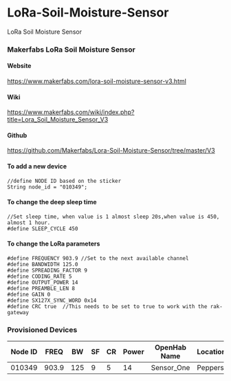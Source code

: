 # LoRa-Soil-Moisture-Sensor
LoRa Soil Moisture Sensor



### Makerfabs LoRa Soil Moisture Sensor 

#### Website

<https://www.makerfabs.com/lora-soil-moisture-sensor-v3.html>

#### Wiki

<https://www.makerfabs.com/wiki/index.php?title=Lora_Soil_Moisture_Sensor_V3>

#### Github

<https://github.com/Makerfabs/Lora-Soil-Moisture-Sensor/tree/master/V3>

#### To add a new device

	//define NODE ID based on the sticker
	String node_id = "010349";


#### To change the deep sleep time

	//Set sleep time, when value is 1 almost sleep 20s,when value is 450, almost 1 hour.
	#define SLEEP_CYCLE 450

#### To change the LoRa parameters

	#define FREQUENCY 903.9 //Set to the next available channel
	#define BANDWIDTH 125.0
	#define SPREADING_FACTOR 9
	#define CODING_RATE 5
	#define OUTPUT_POWER 14
	#define PREAMBLE_LEN 8
	#define GAIN 0
	#define SX127X_SYNC_WORD 0x14
	#define CRC true  //This needs to be set to true to work with the rak-gateway

### Provisioned Devices

Node ID | FREQ | BW | SF | CR | Power | OpenHab Name | Location
--- | --- | ---| --- | --- | --- | --- | ---
010349 | 903.9 | 125 | 9 | 5 | 14 | Sensor_One | Peppers
